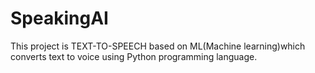 # SpeakingAI
This project is TEXT-TO-SPEECH based on ML(Machine learning)which converts text to voice using Python programming language.
